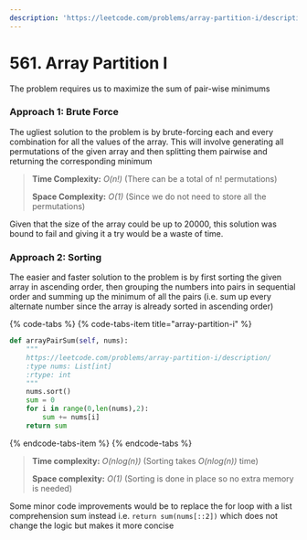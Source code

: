 ```yaml
---
description: 'https://leetcode.com/problems/array-partition-i/description/'
---
```


# 561. Array Partition I

The problem requires us to maximize the sum of pair-wise minimums

### Approach 1: Brute Force

The ugliest solution to the problem is by brute-forcing each and every combination for all the values of the array. This will involve generating all permutations of the given array and then splitting them pairwise and returning the corresponding minimum

> **Time Complexity:** _O\(n!\)_ \(There can be a total of n! permutations\)
>
> **Space Complexity:** _O\(1\)_ \(Since we do not need to store all the permutations\)

Given that the size of the array could be up to 20000, this solution was bound to fail and giving it a try would be a waste of time.

### Approach 2: Sorting

The easier and faster solution to the problem is by first sorting the given array in ascending order, then grouping the numbers into pairs in sequential order and summing up the minimum of all the pairs \(i.e. sum up every alternate number since the array is already sorted in ascending order\)

{% code-tabs %}
{% code-tabs-item title="array-partition-i" %}
```python
def arrayPairSum(self, nums): 
    """ 
    https://leetcode.com/problems/array-partition-i/description/ 
    :type nums: List[int] 
    :rtype: int 
    """ 
    nums.sort()
    sum = 0 
    for i in range(0,len(nums),2): 
        sum += nums[i] 
    return sum
```
{% endcode-tabs-item %}
{% endcode-tabs %}

> **Time complexity:** _O\(nlog\(n\)\)_ \(Sorting takes _O\(nlog\(n\)\)_ time\)
>
> **Space complexity:** _O\(1\)_ \(Sorting is done in place so no extra memory is needed\)

Some minor code improvements would be to replace the for loop with a list comprehension sum instead i.e. `return sum(nums[::2])` which does not change the logic but makes it more concise

